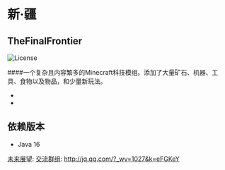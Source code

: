 
# 新·疆
## TheFinalFrontier

![License](https://img.shields.io/badge/License-MIT-brightgreen.svg)

####一个复杂且内容繁多的Minecraft科技模组。添加了大量矿石、机器、工具、食物以及物品，和少量新玩法。

* [未来展望]: #已经挖掘出来的想法。
* [交流群组]: #腾讯QQ群聊

## 依赖版本
* Java 16

[未来展望]: 
[交流群组]: http://jq.qq.com/?_wv=1027&k=eFGKeY
